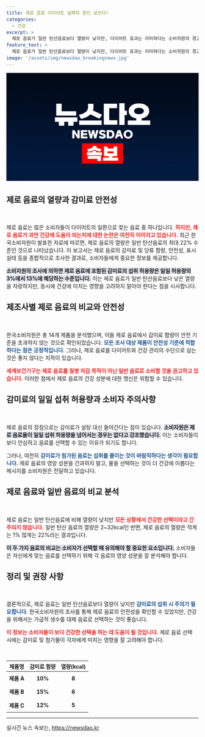 ```yaml
---
title: 제로 음료 다이어트 실패의 원인 보인다!
categories:
  - 건강
excerpt: >
  제로 음료가 일반 탄산음료보다 열량이 낮지만, 다이어트 효과는 미미하다는 소비자원의 경고! 건강을 위해 물로 대체하라는 조언을 귀담아 들어야 할 때입니다. 클릭하고 더 알아보세요!
feature_text: >
  제로 음료가 일반 탄산음료보다 열량이 낮지만, 다이어트 효과는 미미하다는 소비자원의 경고! 건강을 위해 물로 대체하라는 조언을 귀담아 들어야 할 때입니다. 클릭하고 더 알아보세요!
image: '/assets/img/newsdao_breakingnews.jpg'
---
```


<p><img src="/assets/img/newsdao_breakingnews.jpg" alt="firstkoreanews 속보" /></p>

<h2 data-ke-size="size26">제로 음료의 열량과 감미료 안전성</h2>

<p data-ke-size="size16">&nbsp;</p>

<p>제로 음료는 많은 소비자들이 다이어트의 일환으로 찾는 음료 중 하나입니다. <b><span style="color: #ee2323;">하지만, 제로 음료가 과연 건강에 도움이 되는지에 대한 논란은 여전히 이어지고 있습니다.</span></b> 최근 한국소비자원이 발표한 자료에 따르면, 제로 음료의 열량은 일반 탄산음료의 최대 22% 수준인 것으로 나타났습니다. 이 보고서는 제로 음료의 감미료 및 당류 함량, 안전성, 표시 실태 등을 종합적으로 조사한 결과로, 소비자들에게 중요한 정보를 제공합니다. </p>

<p><b><span style="background-color: #21538527;">소비자원의 조사에 의하면 제로 음료에 포함된 감미료의 섭취 허용량은 일일 허용량의 3%에서 13%에 해당하는 수준입니다.</span></b> 이는 제로 음료가 일반 탄산음료보다 낮은 열량을 자랑하지만, 동시에 건강에 미치는 영향을 고려하지 말아야 한다는 점을 시사합니다.</p>

<h2 data-ke-size="size26">제조사별 제로 음료의 비교와 안전성</h2>

<p data-ke-size="size16">&nbsp;</p>

<p>한국소비자원은 총 14개 제품을 분석했으며, 이들 제로 음료에서 감미료 함량이 안전 기준을 초과하지 않는 것으로 확인되었습니다. <b><span style="color: #1a5490;">모든 조사 대상 제품이 안전성 기준에 적합하다는 점은 긍정적입니다.</span></b> 그러나, 제로 음료를 다이어트와 건강 관리의 수단으로 삼는 것은 좋지 않다는 지적이 있습니다. </p>

<p><b><span style="color: #ee2323;">세계보건기구는 제로 음료를 질병 저감 목적이 아닌 일반 음료로 소비할 것을 권고하고 있습니다.</span></b> 이러한 점에서 제로 음료의 건강 성분에 대한 맹신은 위험할 수 있습니다.</p>

<h2 data-ke-size="size26">감미료의 일일 섭취 허용량과 소비자 주의사항</h2>

<p data-ke-size="size16">&nbsp;</p>

<p>제로 음료의 장점으로는 감미료가 설탕 대신 들어간다는 점이 있습니다. <b><span style="background-color: #21538527;">소비자원은 제로 음료들이 일일 섭취 허용량을 넘어서는 경우는 없다고 강조했습니다.</span></b> 이는 소비자들이 보다 안심하고 음료를 선택할 수 있는 이유가 되기도 합니다.</p>

<p>그러나, 여전히 <b><span style="color: #1a5490;">감미료가 첨가된 음료는 섭취를 줄이는 것이 바람직하다는 생각이 필요합니다.</span></b> 제로 음료의 영양 성분을 간과하지 말고, 물을 선택하는 것이 더 건강에 이롭다는 메시지를 소비자원은 전달하고 있습니다.</p>

<h2 data-ke-size="size26">제로 음료와 일반 음료의 비교 분석</h2>

<p data-ke-size="size16">&nbsp;</p>

<p>제로 음료는 일반 탄산음료에 비해 열량이 낮지만 <b><span style="color: #ee2323;">모든 상황에서 건강한 선택이라고 간주되지 않습니다.</span></b> 일반 탄산 음료의 열량은 2~32kcal인 반면, 제로 음료의 열량은 적게는 1% 많게는 22%라는 결과입니다.</p>

<p><b><span style="background-color: #21538527;">이 두 가지 음료의 비교는 소비자가 선택할 때 유의해야 할 중요한 요소입니다.</span></b> 소비자들은 자신에게 맞는 음료를 선택하기 위해 각 음료의 영양 성분을 잘 분석해야 합니다.</p>

<h2 data-ke-size="size26">정리 및 권장 사항</h2>

<p data-ke-size="size16">&nbsp;</p>

<p>결론적으로, 제로 음료는 일반 탄산음료보다 열량이 낮지만 <b><span style="color: #1a5490;">감미료의 섭취 시 주의가 필요합니다.</span></b> 한국소비자원의 조사를 통해 제로 음료의 안전성을 확인할 수 있었지만, 건강을 위해서는 가급적 생수를 대체 음료로 선택하는 것이 좋습니다. </p>

<p><b><span style="color: #ee2323;">이 정보는 소비자들이 보다 건강한 선택을 하는 데 도움이 될 것입니다.</span></b> 제로 음료 선택 시에는 감미료 및 첨가물이 각자에게 미치는 영향을 잘 고려해야 합니다.</p>

<p data-ke-size="size16">&nbsp;</p>

<table style="width: 100%; border-spacing: 0;">
    <thead>
        <tr>
            <th style="text-align: center;"><b>제품명</b></th>
            <th style="text-align: center;"><b>감미료 함량</b></th>
            <th style="text-align: center;"><b>열량(kcal)</b></th>
        </tr>
    </thead>
    <tbody>
        <tr>
            <td style="text-align: center; height: 30px;"><b>제품 A</b></td>
            <td style="text-align: center; height: 30px;"><b>10%</b></td>
            <td style="text-align: center; height: 30px;"><b>8</b></td>
        </tr>
        <tr>
            <td style="text-align: center; height: 30px;"><b>제품 B</b></td>
            <td style="text-align: center; height: 30px;"><b>15%</b></td>
            <td style="text-align: center; height: 30px;"><b>6</b></td>
        </tr>
        <tr>
            <td style="text-align: center; height: 30px;"><b>제품 C</b></td>
            <td style="text-align: center; height: 30px;"><b>12%</b></td>
            <td style="text-align: center; height: 30px;"><b>5</b></td>
        </tr>
    </tbody>
</table>

<hr />
실시간 뉴스 속보는, <a href="https://newsdao.kr" rel="dofollow">https://newsdao.kr</a>



